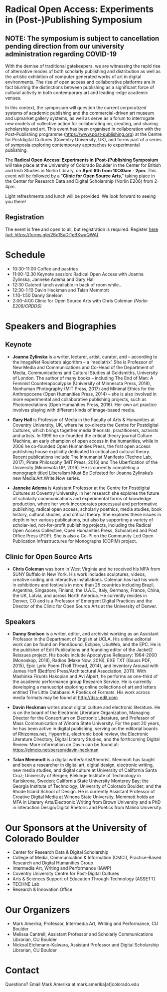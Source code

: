 # Radical Open Access: Experiments in (Post-)Publishing Symposium

## NOTE: The symposium is subject to cancellation pending direction from our university administration regarding COVID-19

With the demise of traditional gatekeepers, we are witnessing the rapid rise of alternative modes of both scholarly publishing and distribution as well as the artistic exhibition of computer generated works of art in digital environments. The rise of open access and collaborative platforms are in fact blurring the distinctions between publishing as a significant force of cultural activity in both contemporary art and leading-edge academic venues.

In this context, the symposium will question the current corporatized systems of academic publishing and the commercial-driven art museum and upmarket gallery systems, as well as serve as a forum to interrogate new models of collective action for collaborating on, creating, and sharing scholarship and art. This event has been organised in collaboration with the Post-Publishing programme (https://www.post-publishing.org) at the Centre for Postdigital Cultures (Coventry University, UK), and forms part of a series of symposia exploring contemporary approaches to experimental publishing.

The **Radical Open Access: Experiments in (Post-)Publishing Symposium** will take place at the University of Colorado Boulder in the Center for British and Irish Studies in Norlin Library, on **April 6th from 10:30am - 2pm.** This event will be followed by a "**Clinic for Open Source Arts**," taking place in the Center for Research Data and Digital Scholarship (Norlin E206) from 2-4pm. 

Light refreshments and lunch will be provided. We look forward to seeing you there!

## Registration
The event is free and open to all, but registration is required. Register [here](https://forms.gle/26c1SuDt1pBXwuQWA) [(url: https://forms.gle/26c1SuDt1pBXwuQWA)](https://forms.gle/26c1SuDt1pBXwuQWA).


# Schedule
- 10:30-11:00    Coffee and pastries
- 11:00-12.30    Keynote session: Radical Open Access with Joanna Zylinska, Janneke Adema and Gary Hall
- 12:30          Catered lunch available in back of room while...
- 12:30-1:10     Davin Heckman and Talan Memmott
- 1:10-1:50      Danny Snelson
- 2:00-4:00      Clinic for Open Source Arts with Chris Coleman _(Norlin E206/CRDDS)_


# Speakers and Biographies
## Keynote
- **Joanna Zylinska** is a writer, lecturer, artist, curator, and – according to the ImageNet Roulette’s algorithm – a ‘mediatrix’. She is Professor of New Media and Communications and Co-Head of the Department of Media, Communications and Cultural Studies at Goldsmiths, University of London. The author of many books – including The End of Man: A Feminist Counterapocalypse (University of Minnesota Press, 2018), Nonhuman Photography (MIT Press, 2017) and Minimal Ethics for the Anthropocene (Open Humanities Press, 2014) – she is also involved in more experimental and collaborative publishing projects, such as Photomediations (Open Humanities Press, 2016). Her own art practice involves playing with different kinds of image-based media.

- **Gary Hall** is Professor of Media in the Faculty of Arts & Humanities at Coventry University, UK, where he co-directs the Centre for Postdigital Cultures, which brings together media theorists, practitioners, activists and artists. In 1999 he co-founded the critical theory journal Culture Machine, an early champion of open access in the humanities, while in 2006 he co-founded Open Humanities Press, the first open access publishing house explicitly dedicated to critical and cultural theory. Recent publications include The Inhumanist Manifesto (Techne Lab, 2017), Pirate Philosophy (MIT Press, 2016) and The Uberfication of the University (Minnesota UP, 2016). He is currently completing a monograph titled Liberalism Must Be Defeated for Joanna Zylinska’s new Media:Art:Write:Now series.

- **Janneke Adema** is Assistant Professor at the Centre for Postdigital Cultures at Coventry University. In her research she explores the future of scholarly communications and experimental forms of knowledge production, where her work incorporates processual and performative publishing, radical open access, scholarly poethics, media studies, book history, cultural studies, and critical theory. She explores these issues in depth in her various publications, but also by supporting a variety of scholar-led, not-for-profit publishing projects, including the Radical Open Access Collective, Open Humanities Press, ScholarLed and Post Office Press (POP). She is also a Co-PI on the Community-Led Open Publication Infrastructures for Monographs (COPIM) project.  

## Clinic for Open Source Arts
- **Chris Coleman** was born in West Virginia and he received his MFA from SUNY Buffalo in New York. His work includes sculptures, videos, creative coding and interactive installations. Coleman has had his work in exhibitions and festivals in more than 25 countries including Brazil, Argentina, Singapore, Finland, the U.A.E., Italy, Germany, France, China, the UK, Latvia, and across North America. He currently resides in Denver, CO and is a Professor of Emergent Digital Practices and the Director of the Clinic for Open Source Arts at the University of Denver.

## Speakers
- **Danny Snelson** is a writer, editor, and archivist working as an Assistant Professor in the Department of English at UCLA. His online editorial work can be found on PennSound, Eclipse, UbuWeb, and the EPC. He is the publisher of Edit Publications and founding editor of the Jacket2 Reissues project. His books include Apocalypse Reliquary: 1984-2000 (Monoskop, 2018), Radios (Make Now, 2016), EXE TXT (Gauss PDF, 2015), Epic Lyric Poem (Troll Thread, 2014), and Inventory Arousal with James Hoff (Bedford Press/Architectural Association, 2011). With Mashinka Firunts Hakopian and Avi Alpert, he performs as one-third of the academic performance group Research Service. He is currently developing a manuscript exploring online collections of art and letters entitled The Little Database: A Poetics of Formats. His work across media formats may be found at http://dss-edit.com 

- **Davin Heckman** writes about digital culture and electronic literature. He is on the board of the Electronic Literature Organization, Managing Director for the Consortium on Electronic Literature, and Professor of Mass Communication at Winona State University. For the past 20 years, he has been active in digital publishing, serving on the editorial boards of Rhizomes.net, Hyperrhiz, electronic book review, the Electronic Literature Directory, Digital Literary Studies, and the forthcoming Digital Review. More information on Davin can be found at: https://elmcip.net/person/davin-heckman

- **Talan Memmott** is a digital writer/artist/theorist. Memmott has taught and been a researcher in digital art, digital design, electronic writing, new media studies, and digital culture at University of California Santa Cruz; University of Bergen; Blekinge Institute of Technology in Karlskrona, Sweden;  California State University Monterey Bay; the Georgia Institute of Technology; University of Colorado Boulder; and the Rhode Island School of Design. He is currently Assistant Professor of Creative Digital Media at Winona State University. Memmott holds an MFA in Literary Arts/Electronic Writing from Brown University and a PhD in Interaction Design/Digital Rhetoric and Poetics from Malmö University.


# Our Sponsors at the University of Colorado Boulder
- Center for Research Data & Digital Scholarship
- College of Media, Communication & Information (CMCI), Practice-Based Research and Digital Humanities Group 
- Intermedia Art, Writing and Performance (IAWP)
- Coventry University Centre for Post-Digital Cultures
- Arts & Sciences Support of Education Through Technology (ASSETT)
- TECHNE Lab
- Research & Innovation Office

# Our Organizers
- Mark Amerika, Professor, Intermedia Art, Writing and Performance, CU Boulder
- Melissa Cantrell, Assistant Professor and Scholarly Communications Librarian, CU Boulder
- Nickoal Eichmann-Kalwara, Assistant Professor and Digital Scholarship Librarian, CU Boulder

# Contact
Questions? Email Mark Amerika at mark.amerika[at]colorado.edu
